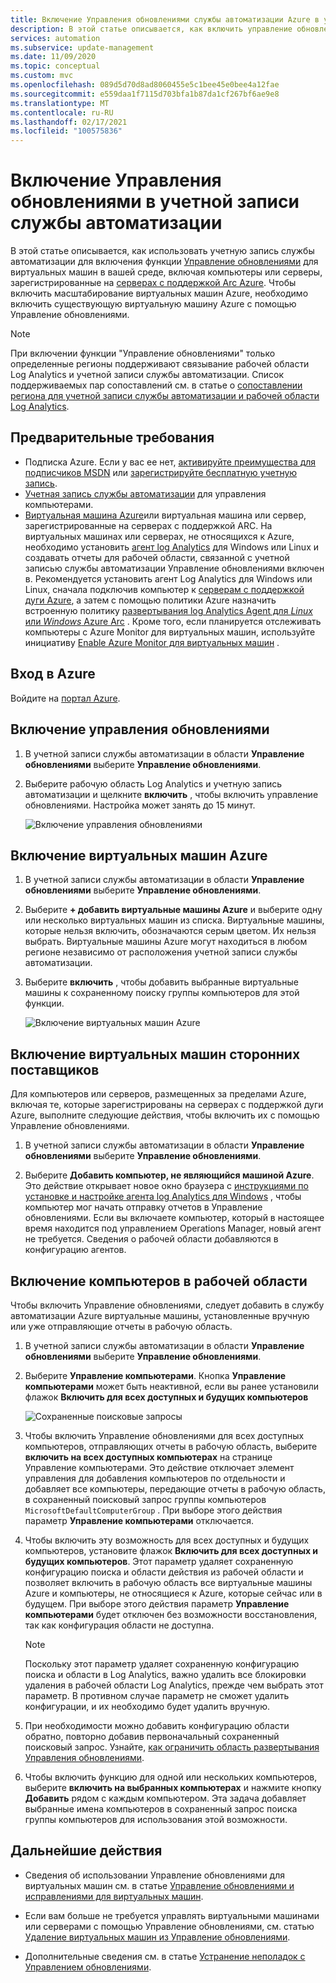 ```yaml
---
title: Включение Управления обновлениями службы автоматизации Azure в учетной записи службы автоматизации
description: В этой статье описывается, как включить управление обновлениями в учетной записи службы автоматизации.
services: automation
ms.subservice: update-management
ms.date: 11/09/2020
ms.topic: conceptual
ms.custom: mvc
ms.openlocfilehash: 089d5d70d8ad8060455e5c1bee45e0bee4a12fae
ms.sourcegitcommit: e559daa1f7115d703bfa1b87da1cf267bf6ae9e8
ms.translationtype: MT
ms.contentlocale: ru-RU
ms.lasthandoff: 02/17/2021
ms.locfileid: "100575836"
---
```

# <a name="enable-update-management-from-an-automation-account"></a>Включение Управления обновлениями в учетной записи службы автоматизации

В этой статье описывается, как использовать учетную запись службы автоматизации для включения функции [Управление обновлениями](overview.md) для виртуальных машин в вашей среде, включая компьютеры или серверы, зарегистрированные на [серверах с поддержкой Arc Azure](../../azure-arc/servers/overview.md). Чтобы включить масштабирование виртуальных машин Azure, необходимо включить существующую виртуальную машину Azure с помощью Управление обновлениями.

> [!NOTE]
> При включении функции "Управление обновлениями" только определенные регионы поддерживают связывание рабочей области Log Analytics и учетной записи службы автоматизации. Список поддерживаемых пар сопоставлений см. в статье о [сопоставлении региона для учетной записи службы автоматизации и рабочей области Log Analytics](../how-to/region-mappings.md).

## <a name="prerequisites"></a>Предварительные требования

* Подписка Azure. Если у вас ее нет, [активируйте преимущества для подписчиков MSDN](https://azure.microsoft.com/pricing/member-offers/msdn-benefits-details/) или [зарегистрируйте бесплатную учетную запись](https://azure.microsoft.com/free/?WT.mc_id=A261C142F).
* [Учетная запись службы автоматизации](../automation-security-overview.md) для управления компьютерами.
* [Виртуальная машина Azure](../../virtual-machines/windows/quick-create-portal.md)или виртуальная машина или сервер, зарегистрированные на серверах с поддержкой ARC. На виртуальных машинах или серверах, не относящихся к Azure, необходимо установить [агент log Analytics](../../azure-monitor/agents/log-analytics-agent.md) для Windows или Linux и создавать отчеты для рабочей области, связанной с учетной записью службы автоматизации Управление обновлениями включен в. Рекомендуется установить агент Log Analytics для Windows или Linux, сначала подключив компьютер к [серверам с поддержкой дуги Azure](../../azure-arc/servers/overview.md), а затем с помощью политики Azure назначить встроенную политику [развертывания log Analytics Agent для *Linux* или *Windows* Azure Arc](../../governance/policy/samples/built-in-policies.md#monitoring) . Кроме того, если планируется отслеживать компьютеры с Azure Monitor для виртуальных машин, используйте инициативу [Enable Azure Monitor для виртуальных машин](../../governance/policy/samples/built-in-initiatives.md#monitoring) .


## <a name="sign-in-to-azure"></a>Вход в Azure

Войдите на [портал Azure](https://portal.azure.com).

## <a name="enable-update-management"></a>Включение управления обновлениями

1. В учетной записи службы автоматизации в области **Управление обновлениями** выберите **Управление обновлениями**.

2. Выберите рабочую область Log Analytics и учетную запись автоматизации и щелкните **включить** , чтобы включить управление обновлениями. Настройка может занять до 15 минут.

    ![Включение управления обновлениями](media/enable-from-automation-account/onboardsolutions2.png)

## <a name="enable-azure-vms"></a>Включение виртуальных машин Azure

1. В учетной записи службы автоматизации в области **Управление обновлениями** выберите **Управление обновлениями**.

2. Выберите **+ добавить виртуальные машины Azure** и выберите одну или несколько виртуальных машин из списка. Виртуальные машины, которые нельзя включить, обозначаются серым цветом. Их нельзя выбрать. Виртуальные машины Azure могут находиться в любом регионе независимо от расположения учетной записи службы автоматизации.

3. Выберите **включить** , чтобы добавить выбранные виртуальные машины к сохраненному поиску группы компьютеров для этой функции.

    ![Включение виртуальных машин Azure](media/enable-from-automation-account/enable-azure-vms.png)

## <a name="enable-non-azure-vms"></a>Включение виртуальных машин сторонних поставщиков

Для компьютеров или серверов, размещенных за пределами Azure, включая те, которые зарегистрированы на серверах с поддержкой дуги Azure, выполните следующие действия, чтобы включить их с помощью Управление обновлениями.  

1. В учетной записи службы автоматизации в области **Управление обновлениями** выберите **Управление обновлениями**.

2. Выберите **Добавить компьютер, не являющийся машиной Azure**. Это действие открывает новое окно браузера с [инструкциями по установке и настройке агента log Analytics для Windows](../../azure-monitor/agents/log-analytics-agent.md) , чтобы компьютер мог начать отправку отчетов в Управление обновлениями. Если вы включаете компьютер, который в настоящее время находится под управлением Operations Manager, новый агент не требуется. Сведения о рабочей области добавляются в конфигурацию агентов.

## <a name="enable-machines-in-the-workspace"></a>Включение компьютеров в рабочей области

Чтобы включить Управление обновлениями, следует добавить в службу автоматизации Azure виртуальные машины, установленные вручную или уже отправляющие отчеты в рабочую область.

1. В учетной записи службы автоматизации в области **Управление обновлениями** выберите **Управление обновлениями**.

2. Выберите **Управление компьютерами**. Кнопка **Управление компьютерами** может быть неактивной, если вы ранее установили флажок **Включить для всех доступных и будущих компьютеров**

    ![Сохраненные поисковые запросы](media/enable-from-automation-account/managemachines.png)

3. Чтобы включить Управление обновлениями для всех доступных компьютеров, отправляющих отчеты в рабочую область, выберите **включить на всех доступных компьютерах** на странице Управление компьютерами. Это действие отключает элемент управления для добавления компьютеров по отдельности и добавляет все компьютеры, передающие отчеты в рабочую область, в сохраненный поисковый запрос группы компьютеров `MicrosoftDefaultComputerGroup` . При выборе этого действия параметр **Управление компьютерами** отключается.

4. Чтобы включить эту возможность для всех доступных и будущих компьютеров, установите флажок **Включить для всех доступных и будущих компьютеров**. Этот параметр удаляет сохраненную конфигурацию поиска и области действия из рабочей области и позволяет включить в рабочую область все виртуальные машины Azure и компьютеры, не относящиеся к Azure, которые сейчас или в будущем. При выборе этого действия параметр **Управление компьютерами** будет отключен без возможности восстановления, так как конфигурация области не доступна.

    > [!NOTE]
    > Поскольку этот параметр удаляет сохраненную конфигурацию поиска и области в Log Analytics, важно удалить все блокировки удаления в рабочей области Log Analytics, прежде чем выбрать этот параметр. В противном случае параметр не сможет удалить конфигурации, и их необходимо будет удалить вручную.

5. При необходимости можно добавить конфигурацию области обратно, повторно добавив первоначальный сохраненный поисковый запрос. Узнайте, [как ограничить область развертывания Управления обновлениями](scope-configuration.md).

6. Чтобы включить функцию для одной или нескольких компьютеров, выберите **включить на выбранных компьютерах** и нажмите кнопку **Добавить** рядом с каждым компьютером. Эта задача добавляет выбранные имена компьютеров в сохраненный запрос поиска группы компьютеров для использования этой возможности.

## <a name="next-steps"></a>Дальнейшие действия

* Сведения об использовании Управление обновлениями для виртуальных машин см. в статье [Управление обновлениями и исправлениями для виртуальных машин](manage-updates-for-vm.md).

* Если вам больше не требуется управлять виртуальными машинами или серверами с помощью Управление обновлениями, см. статью [Удаление виртуальных машин из Управление обновлениями](remove-vms.md).

* Дополнительные сведения см. в статье [Устранение неполадок с Управлением обновлениями](../troubleshoot/update-management.md).
